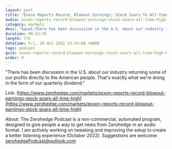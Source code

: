 ```yaml
---
layout: post
title: "Exxon Reports Record, Blowout Earnings; Stock Soars To All-Time High"
audio: exxon-reports-record-blowout-earnings-stock-soars-all-time-high-0
category: markets
desc: "&quot;There has been discussion in the U.S. about our industry returning some of our profits directly to the American people. That's exactly what we're doing in the form of our quarterly dividend.&quot;"
duration: 00:12:55
length: 775
datetime: Fri, 28 Oct 2022 13:34:00 +0000
tags: podcast
guid: exxon-reports-record-blowout-earnings-stock-soars-all-time-high-0
order: 0
---
```

&quot;There has been discussion in the U.S. about our industry returning some of our profits directly to the American people. That's exactly what we're doing in the form of our quarterly dividend.&quot;

Link: [https://www.zerohedge.com/markets/exxon-reports-record-blowout-earnings-stock-soars-all-time-high](https://www.zerohedge.com/markets/exxon-reports-record-blowout-earnings-stock-soars-all-time-high)

About: The Zerohedge Podcast is a non-commercial, automated program, designed to give people a way to get news from Zerohedge in an audio format.  I am actively working on tweaking and improving the setup to create a better listening experience (October 2022).  Suggestions are welcome: [zerohedgePodcast@outlook.com](mailto:zerohedgePodcast@outlook.com)